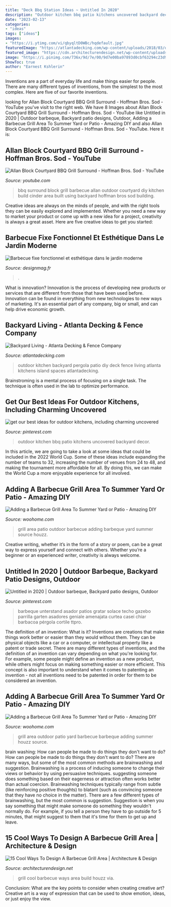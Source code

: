 ```yaml
---
title: "Deck Bbq Station Ideas ~ Untitled In 2020"
description: "Outdoor kitchen bbq patio kitchens uncovered backyard decor"
date: "2023-02-13"
categories:
- "ideas"
tags: ["ideas"]
images:
- "https://i.ytimg.com/vi/qbyqltD0WBc/hqdefault.jpg"
featuredImage: "https://atlantadecking.com/wp-content/uploads/2018/03/outdoor-kitchen_Bailey2.jpg"
featured_image: "https://cdn.architecturendesign.net/wp-content/uploads/2015/07/121.jpg"
image: "https://i.pinimg.com/736x/9d/7e/00/9d7e00ba97893d0cbf63294c23d93ae5.jpg"
ShowToc: true
author: "Earnest Kshlerin"
---
```



Inventions are a part of everyday life and make things easier for people. There are many different types of inventions, from the simplest to the most complex. Here are five of our favorite inventions.

	

		
looking for Allan Block Courtyard BBQ Grill Surround - Hoffman Bros. Sod - YouTube you've visit to the right web. We have 8 Images about Allan Block Courtyard BBQ Grill Surround - Hoffman Bros. Sod - YouTube like Untitled in 2020 | Outdoor barbeque, Backyard patio designs, Outdoor, Adding a Barbecue Grill Area To Summer Yard or Patio - Amazing DIY and also Allan Block Courtyard BBQ Grill Surround - Hoffman Bros. Sod - YouTube. Here it is:
		
    
## Allan Block Courtyard BBQ Grill Surround - Hoffman Bros. Sod - YouTube

<img loading=lazy src="https://i.ytimg.com/vi/qbyqltD0WBc/hqdefault.jpg" onerror="this.onerror=null;this.src='https://tse1.mm.bing.net/th?id=OIP.n0DpVkC0lRqVnbVlBoRFYgHaFj&amp;pid=15.1';" alt="Allan Block Courtyard BBQ Grill Surround - Hoffman Bros. Sod - YouTube">

_Source: youtube.com_

>bbq surround block grill barbecue allan outdoor courtyard diy kitchen build cinder area built using backyard hoffman bros sod building. 

	

Creative ideas are always on the minds of people, and with the right tools they can be easily explored and implemented. Whether you need a new way to market your product or come up with a new idea for a project, creativity is always a great asset. Here are five creative ideas to get you started:

    
## Barbecue Fixe Fonctionnel Et Esthétique Dans Le Jardin Moderne

<img loading=lazy src="http://designmag.fr/wp-content/uploads/2014/10/barbecue-fixe-encastre-cuisine-exterieure.jpg" onerror="this.onerror=null;this.src='https://tse3.mm.bing.net/th?id=OIP.2MBhkvx_KHUoKS-ScfzgdAHaLH&amp;pid=15.1';" alt="Barbecue fixe fonctionnel et esthétique dans le jardin moderne">

_Source: designmag.fr_

>. 

	

What is innovation?
Innovation is the process of developing new products or services that are different from those that have been used before. Innovation can be found in everything from new technologies to new ways of marketing. It's an essential part of any company, big or small, and can help drive economic growth.

    
## Backyard Living - Atlanta Decking &amp; Fence Company

<img loading=lazy src="https://atlantadecking.com/wp-content/uploads/2018/03/outdoor-kitchen_Bailey2.jpg" onerror="this.onerror=null;this.src='https://tse3.mm.bing.net/th?id=OIP.TuQiGtrOSMaFItwulIxAOwHaE9&amp;pid=15.1';" alt="Backyard Living - Atlanta Decking &amp; Fence Company">

_Source: atlantadecking.com_

>outdoor kitchen backyard pergola patio diy deck fence living atlanta kitchens island spaces atlantadecking. 

	

Brainstroming is a mental process of focusing on a single task. The technique is often used in the lab to optimize performance.

    
## Get Our Best Ideas For Outdoor Kitchens, Including Charming Uncovered

<img loading=lazy src="https://i.pinimg.com/736x/92/8e/02/928e022c750ef2693d2454c02bfde28e.jpg" onerror="this.onerror=null;this.src='https://tse3.mm.bing.net/th?id=OIP.DRFCDe5aXO0UpQocCN766wAAAA&amp;pid=15.1';" alt="get our best ideas for outdoor kitchens, including charming uncovered">

_Source: pinterest.com_

>outdoor kitchen bbq patio kitchens uncovered backyard decor. 

	

In this article, we are going to take a look at some ideas that could be included in the 2022 World Cup. Some of these ideas include expanding the number of teams to 32, increasing the number of venues from 24 to 48, and making the tournament more affordable for all. By doing this, we can make the World Cup a more enjoyable experience for all involved.

    
## Adding A Barbecue Grill Area To Summer Yard Or Patio - Amazing DIY

<img loading=lazy src="https://www.woohome.com/wp-content/uploads/2017/06/design-an-outdoor-barbeque-grill-area-21-2.jpg" onerror="this.onerror=null;this.src='https://tse4.mm.bing.net/th?id=OIP.7d70HLL9a77Q7HX5rL59lQHaKO&amp;pid=15.1';" alt="Adding a Barbecue Grill Area To Summer Yard or Patio - Amazing DIY">

_Source: woohome.com_

>grill area patio outdoor barbecue adding barbeque yard summer source houzz. 

	

Creative writing, whether it’s in the form of a story or poem, can be a great way to express yourself and connect with others. Whether you’re a beginner or an experienced writer, creativity is always welcome.

    
## Untitled In 2020 | Outdoor Barbeque, Backyard Patio Designs, Outdoor

<img loading=lazy src="https://i.pinimg.com/736x/9d/7e/00/9d7e00ba97893d0cbf63294c23d93ae5.jpg" onerror="this.onerror=null;this.src='https://tse3.mm.bing.net/th?id=OIP.dyTFuda9M8C3o2DGBWKqgAHaJ3&amp;pid=15.1';" alt="Untitled in 2020 | Outdoor barbeque, Backyard patio designs, Outdoor">

_Source: pinterest.com_

>barbeque unterstand asador patios gratar solace techo gazebo parrilla garten asadores geniale amenajata curtea casei chiar barbacoa pérgola cortile ttpro. 

	

The definition of an invention: What is it?
Inventions are creations that make things work better or easier than they would without them. They can be physical objects like a car or a computer, or intellectual property like a patent or trade secret. There are many different types of inventions, and the definition of an invention can vary depending on what you're looking for. For example, some people might define an invention as a new product, while others might focus on making something easier or more efficient. This concept is also important to understand when it comes to patenting an invention - not all inventions need to be patented in order for them to be considered an invention.

    
## Adding A Barbecue Grill Area To Summer Yard Or Patio - Amazing DIY

<img loading=lazy src="https://www.woohome.com/wp-content/uploads/2017/06/design-an-outdoor-barbeque-grill-area-8.jpg" onerror="this.onerror=null;this.src='https://tse1.mm.bing.net/th?id=OIP.GwQ6oHIwAS8wSjmZPpOJqgHaHX&amp;pid=15.1';" alt="Adding a Barbecue Grill Area To Summer Yard or Patio - Amazing DIY">

_Source: woohome.com_

>grill area outdoor patio yard barbecue barbeque adding summer houzz source. 

	

brain washing: How can people be made to do things they don't want to do?
How can people be made to do things they don't want to do? There are many ways, but some of the most common methods are brainwashing and suggestion. Brainwashing is a process of inducing someone to change their views or behavior by using persuasive techniques. suggesting someone does something based on their eagerness or attraction often works better than actual coercion. Brainwashing techniques typically range from subtle (like reinforcing positive thoughts) to blatant (such as convincing someone that they have no choice in the matter). 
There are a few different types of brainwashing, but the most common is suggestion. Suggestion is when you say something that might make someone do something they wouldn't normally do. For example, if you tell a person they have to go outside for 5 minutes, that might suggest to them that it's time for them to get up and leave.

    
## 15 Cool Ways To Design A Barbecue Grill Area | Architecture &amp; Design

<img loading=lazy src="https://cdn.architecturendesign.net/wp-content/uploads/2015/07/121.jpg" onerror="this.onerror=null;this.src='https://tse1.mm.bing.net/th?id=OIP.MwdmxU4jjnbn6NArsBgWcAHaIY&amp;pid=15.1';" alt="15 Cool Ways To Design A Barbecue Grill Area | Architecture &amp; Design">

_Source: architecturendesign.net_

>grill cool barbecue ways area build houzz via. 

	

Conclusion: What are the key points to consider when creating creative art?
Creative art is a way of expression that can be used to show emotion, ideas, or just enjoy the view.

